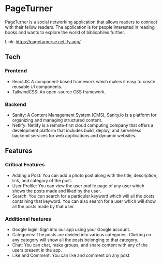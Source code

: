 # PageTurner

PageTurner is a social networking application that allows readers to connect with their fellow readers. The application is for people interested in reading books and wants to explore the world of bibliophiles further.

Link: https://pageturnerse.netlify.app/

## Tech
### Frontend
- ReactJS: A component-based framework which makes it easy to create reusable UI components. 
- TailwindCSS: An open-source CSS framework.
### Backend
- Sanity: A Content Management System (CMS), Sanity.io is a platform for organizing and managing structured content.
- Netlify: Netlify is a remote-first cloud computing company that offers a development platform that includes build, deploy, and serverless backend services for web applications and dynamic websites.

## Features
### Critical Features
- Adding a Post: You can add a photo post along with the title, description, link, and category of the post.
- User Profile: You can view the user profile page of any user which shows the posts made and liked by the user.
- Search: You can search for a particular keyword which will all the posts containing that keyword. You can also search for a user which will show all the posts made by that user.

### Additional features
- Google login: Sign into our app using your Google account.
- Categories: The posts are divided into various categories. Clicking on any category will show all the posts belonging to that category.
- Chat: You can chat, make groups, and share content with any of the users present in the app.
- Like and Comment: You can like and comment on any post.
